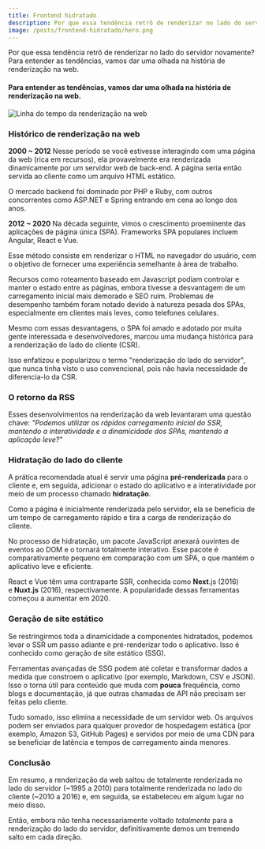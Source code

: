 ```yaml
---
title: Frontend hidratado
description: Por que essa tendência retrô de renderizar no lado do servidor novamente?
image: /posts/frontend-hidratado/hero.png
---
```


Por que essa tendência retrô de renderizar no lado do servidor novamente? Para entender as tendências, vamos dar uma olhada na história de renderização na web.

<!-- more -->

#### Para entender as tendências, vamos dar uma olhada na história de renderização na web.

![Linha do tempo da renderização na web](/posts/frontend-hidratado/linha-do-tempo.png)

### Histórico de renderização na web

**2000 ~ 2012**
Nesse período se você estivesse interagindo com uma página da web (rica em recursos), ela provavelmente era renderizada dinamicamente por um servidor web de back-end. A página seria então servida ao cliente como um arquivo HTML estático.

O mercado backend foi dominado por PHP e Ruby, com outros concorrentes como ASP.NET e Spring entrando em cena ao longo dos anos.

**2012 ~ 2020**
Na década seguinte, vimos o crescimento proeminente das aplicações de página única (SPA). Frameworks SPA populares incluem Angular, React e Vue.

Esse método consiste em renderizar o HTML no navegador do usuário, com o objetivo de fornecer uma experiência semelhante à área de trabalho.

Recursos como roteamento baseado em Javascript podiam controlar e manter o estado entre as páginas, embora tivesse a desvantagem de um carregamento inicial mais demorado e SEO ruim. Problemas de desempenho também foram notado devido à natureza pesada dos SPAs, especialmente em clientes mais leves, como telefones celulares.

Mesmo com essas desvantagens, o SPA foi amado e adotado por muita gente interessada e desenvolvedores, marcou uma mudança histórica para a renderização do lado do cliente (CSR).

Isso enfatizou e popularizou o termo "renderização do lado do servidor", que nunca tinha visto o uso convencional, pois não havia necessidade de diferencia-lo da CSR.

### O retorno da RSS

Esses desenvolvimentos na renderização da web levantaram uma questão chave:
*"Podemos utilizar os rápidos carregamento inicial do SSR, mantendo a interatividade e a dinamicidade dos SPAs, mantendo a aplicação leve?"*

### Hidratação do lado do cliente

A prática recomendada atual é servir uma página **pré-renderizada** para o cliente e, em seguida, adicionar o estado do aplicativo e a interatividade por meio de um processo chamado **hidratação**.

Como a página é inicialmente renderizada pelo servidor, ela se beneficia de um tempo de carregamento rápido e tira a carga de renderização do cliente.

No processo de hidratação, um pacote JavaScript anexará ouvintes de eventos ao DOM e o tornará totalmente interativo. Esse pacote é comparativamente pequeno em comparação com um SPA, o que mantém o aplicativo leve e eficiente.

React e Vue têm uma contraparte SSR, conhecida como **Next**.js (2016) e **Nuxt.js** (2016), respectivamente. A popularidade dessas ferramentas começou a aumentar em 2020.

### Geração de site estático

Se restringirmos toda a dinamicidade a componentes hidratados, podemos levar o SSR um passo adiante e pré-renderizar todo o aplicativo. Isso é conhecido como geração de site estático (SSG).

Ferramentas avançadas de SSG podem até coletar e transformar dados a medida que constroem o aplicativo (por exemplo, Markdown, CSV e JSON). Isso o torna útil para conteúdo que muda com **pouca** frequência, como blogs e documentação, já que outras chamadas de API não precisam ser feitas pelo cliente.

Tudo somado, isso elimina a necessidade de um servidor web. Os arquivos podem ser enviados para qualquer provedor de hospedagem estática (por exemplo, Amazon S3, GitHub Pages) e servidos por meio de uma CDN para se beneficiar de latência e tempos de carregamento ainda menores.

### Conclusão

Em resumo, a renderização da web saltou de totalmente renderizada no lado do servidor (~1995 a 2010) para totalmente renderizada no lado do cliente (~2010 a 2016) e, em seguida, se estabeleceu em algum lugar no meio disso.

Então, embora não tenha necessariamente voltado _totalmente_ para a renderização do lado do servidor, definitivamente demos um tremendo salto em cada direção.